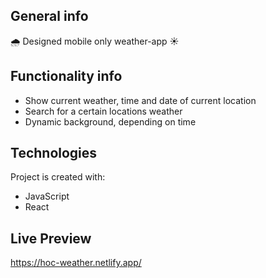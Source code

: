 ## General info

🌧 Designed mobile only weather-app ☀️

## Functionality info

- Show current weather, time and date of current location
- Search for a certain locations weather
- Dynamic background, depending on time

## Technologies

Project is created with:

- JavaScript
- React

## Live Preview

https://hoc-weather.netlify.app/
